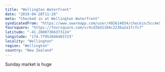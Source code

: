 ```yaml
---
title: "Wellington Waterfront"
date: "2019-04-28T11:28"
meta: "Checked in at Wellington Waterfront"
syndicatedFrom: "https://www.swarmapp.com/user/492614834/checkin/5cc4e588f5e9d7002c5f3612"
foursquare: "https://foursquare.com/v/4cd3bd1104c2236a2a1fcfc7"
latitude: "-41.28807366373124"
longitude: "174.77952846465723"
locality: "Wellington"
region: "Wellington"
country: "New Zealand"
---
```

Sunday market is huge
